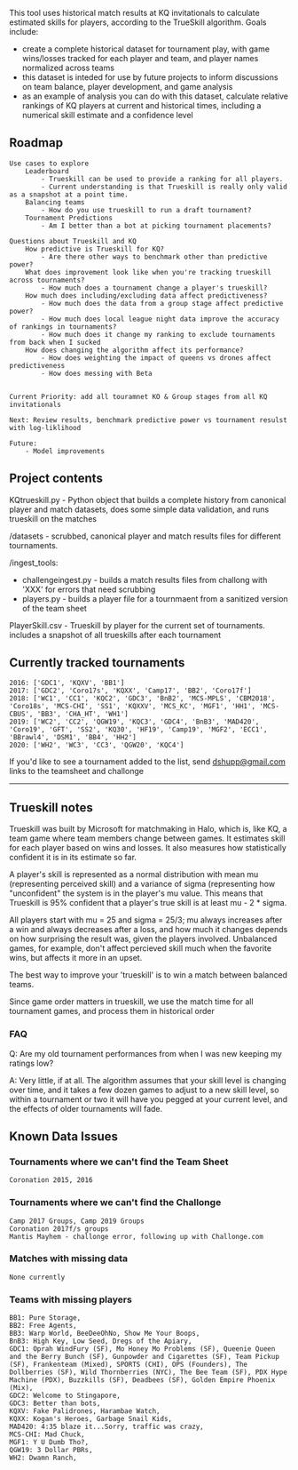 This tool uses historical match results at KQ invitationals to calculate estimated skills for players, according to the TrueSkill algorithm. Goals include: 
- create a complete historical dataset for tournament play, with game wins/losses tracked for each player and team, and player names normalized across teams
- this dataset is inteded for use by future projects to inform discussions on team balance, player development, and game analysis
- as an example of analysis you can do with this dataset, calculate relative rankings of KQ players at current and historical times, including a numerical skill estimate and a confidence level

## Roadmap

    Use cases to explore
        Leaderboard 
            - Trueskill can be used to provide a ranking for all players.
            - Current understanding is that Trueskill is really only valid as a snapshot at a point time.   
        Balancing teams 
            - How do you use trueskill to run a draft tournament?
        Tournament Predictions
            - Am I better than a bot at picking tournament placements?     
    
    Questions about Trueskill and KQ
        How predictive is Trueskill for KQ?
            - Are there other ways to benchmark other than predictive power?                  
        What does improvement look like when you're tracking trueskill across tournaments? 
            - How much does a tournament change a player's trueskill?
        How much does including/excluding data affect predictiveness?
            - How much does the data from a group stage affect predictive power?
            - How much does local league night data improve the accuracy of rankings in tournaments?
            - How much does it change my ranking to exclude tournaments from back when I sucked
        How does changing the algorithm affect its performance? 
            - How does weighting the impact of queens vs drones affect predictiveness
            - How does messing with Beta
            
            
    Current Priority: add all touramnet KO & Group stages from all KQ invitationals
    
    Next: Review results, benchmark predictive power vs tournament resulst with log-liklihood
    
    Future:
        - Model improvements
        

## Project contents 

KQtrueskill.py - Python object that builds a complete history from canonical player and match datasets, does some simple data validation, and runs trueskill on the matches

/datasets - scrubbed, canonical player and match results files for different tournaments.  

/ingest_tools: 
- challengeingest.py - builds a match results files from challong with 'XXX' for errors that need scrubbing  
- players.py - builds a player file for a tournmaent from a sanitized version of the team sheet 

PlayerSkill.csv - Trueskill by player for the current set of tournaments. includes a snapshot of all trueskills after each tournament


## Currently tracked tournaments
    2016: ['GDC1', 'KQXV', 'BB1']
    2017: ['GDC2', 'Coro17s', 'KQXX', 'Camp17', 'BB2', 'Coro17f']
    2018: ['WC1', 'CC1', 'KQC2', 'GDC3', 'BnB2', 'MCS-MPLS', 'CBM2018', 'Coro18s', 'MCS-CHI', 'SS1', 'KQXXV', 'MCS_KC', 'MGF1', 'HH1', 'MCS-CBUS', 'BB3', 'CHA_HT', 'WH1']
    2019: ['WC2', 'CC2', 'QGW19', 'KQC3', 'GDC4', 'BnB3', 'MAD420', 'Coro19', 'GFT', 'SS2', 'KQ30', 'HF19', 'Camp19', 'MGF2', 'ECC1', 'BBrawl4', 'DSM1', 'BB4', 'HH2']
    2020: ['WH2', 'WC3', 'CC3', 'QGW20', 'KQC4']
    
If you'd like to see a tournament added to the list, send dshupp@gmail.com links to the teamsheet and challonge

***
## Trueskill notes
Trueskill was built by Microsoft for matchmaking in Halo, which is, like KQ, a team game where team members change between games.  It estimates skill for each player based on wins and losses. It also measures how statistically confident it is in its estimate so far.    

A player's skill is represented as a normal distribution with mean mu (representing perceived skill) and a variance of sigma (representing how "unconfident" the system is in the player's mu value. This means that Trueskill is 95% confident that a player's true skill is at least mu - 2 * sigma.  

All players start with mu = 25 and sigma = 25/3; mu always increases after a win and always decreases after a loss, and how much it changes depends on how surprising the result was, given the players involved. Unbalanced games, for example, don't affect percieved skill much when the favorite wins, but affects it more in an upset.

The best way to improve your 'trueskill' is to win a match between balanced teams.  

Since game order matters in trueskill, we use the match time for all tournament games, and process them in historical order

### FAQ
Q: Are my old tournament performances from when I was new keeping my ratings low? 

A: Very little, if at all. The algorithm assumes that your skill level is changing over time, 
and it takes a few dozen games to adjust to a new skill level, so within a tournament or two 
it will have you pegged at your current level, and the effects of older tournaments will fade.

## Known Data Issues
### Tournaments where we can't find the Team Sheet
    Coronation 2015, 2016
   
### Tournaments where we can't find the Challonge
    Camp 2017 Groups, Camp 2019 Groups
    Coronation 2017f/s groups
    Mantis Mayhem - challonge error, following up with Challonge.com
### Matches with missing data
    None currently
    
### Teams with missing players

    BB1: Pure Storage, 
    BB2: Free Agents, 
    BB3: Warp World, BeeDeeOhNo, Show Me Your Boops, 
    BnB3: High Key, Low Seed, Dregs of the Apiary, 
    GDC1: Oprah WindFury (SF), Mo Honey Mo Problems (SF), Queenie Queen and the Berry Bunch (SF), Gunpowder and Cigarettes (SF), Team Pickup (SF), Frankenteam (Mixed), SPORTS (CHI), OPS (Founders), The Dollberries (SF), Wild Thornberries (NYC), The Bee Team (SF), PDX Hype Machine (PDX), Buzzkills (SF), Deadbees (SF), Golden Empire Phoenix (Mix), 
    GDC2: Welcome to Stingapore, 
    GDC3: Better than bots, 
    KQXV: Fake Palidrones, Harambae Watch, 
    KQXX: Kogan's Heroes, Garbage Snail Kids, 
    MAD420: 4:35 blaze it...Sorry, traffic was crazy, 
    MCS-CHI: Mad Chuck, 
    MGF1: Y U Dumb Tho?, 
    QGW19: 3 Dollar PBRs, 
    WH2: Dwamn Ranch, 